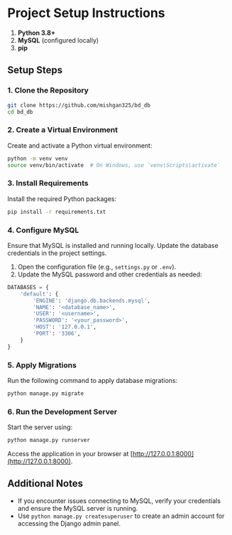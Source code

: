 # Project Setup Instructions

1. **Python 3.8+**
2. **MySQL** (configured locally)
3. **pip**

## Setup Steps

### 1. Clone the Repository

```bash
git clone https://github.com/mishgan325/bd_db
cd bd_db
```

### 2. Create a Virtual Environment

Create and activate a Python virtual environment:

```bash
python -m venv venv
source venv/bin/activate  # On Windows, use `venv\Scripts\activate`
```

### 3. Install Requirements

Install the required Python packages:

```bash
pip install -r requirements.txt
```

### 4. Configure MySQL

Ensure that MySQL is installed and running locally. Update the database credentials in the project settings.

1. Open the configuration file (e.g., `settings.py` or `.env`).
2. Update the MySQL password and other credentials as needed:

```python
DATABASES = {
    'default': {
        'ENGINE': 'django.db.backends.mysql',
        'NAME': '<database_name>',
        'USER': '<username>',
        'PASSWORD': '<your_password>',
        'HOST': '127.0.0.1',
        'PORT': '3306',
    }
}
```

### 5. Apply Migrations

Run the following command to apply database migrations:

```bash
python manage.py migrate
```

### 6. Run the Development Server

Start the server using:

```bash
python manage.py runserver
```

Access the application in your browser at [http://127.0.0.1:8000](http://127.0.0.1:8000).

## Additional Notes

- If you encounter issues connecting to MySQL, verify your credentials and ensure the MySQL server is running.
- Use `python manage.py createsuperuser` to create an admin account for accessing the Django admin panel.
